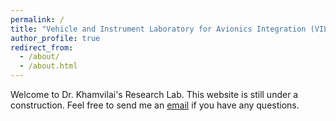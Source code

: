 ```yaml
---
permalink: /
title: "Vehicle and Instrument Laboratory for Avionics Integration (VILAI)"
author_profile: true
redirect_from: 
  - /about/
  - /about.html
---
```


Welcome to Dr. Khamvilai's Research Lab. This website is still under a construction. Feel free to send me an [email](mailto:thanakornkhamvilai@gmail.com) if you have any questions.